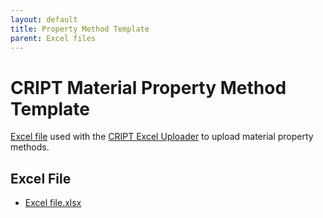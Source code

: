 ```yaml
---
layout: default
title: Property Method Template
parent: Excel files
---
```


# CRIPT Material Property Method Template 

[Excel file](./example_excel_files/property_methods_template.xlsx) used with the [CRIPT Excel Uploader](https://c-accel-cript.github.io/cript-excel-uploader/) to upload material property methods.

## Excel File

* [Excel file.xlsx](./example_excel_files/property_methods_template.xlsx)
